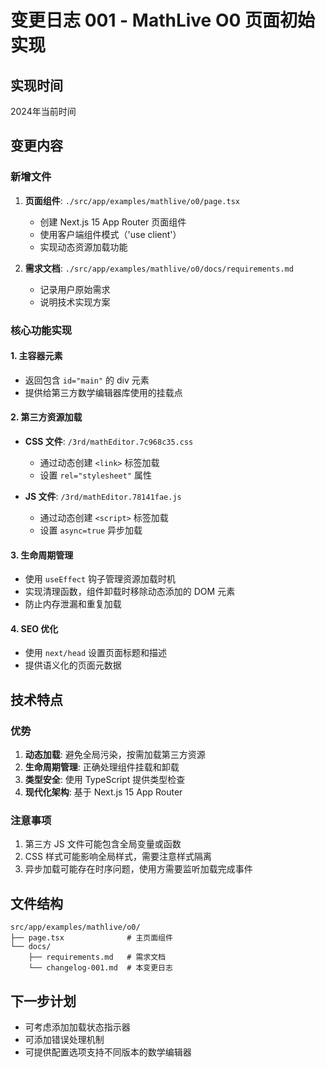 # 变更日志 001 - MathLive O0 页面初始实现

## 实现时间
2024年当前时间

## 变更内容

### 新增文件
1. **页面组件**: `./src/app/examples/mathlive/o0/page.tsx`
   - 创建 Next.js 15 App Router 页面组件
   - 使用客户端组件模式（'use client'）
   - 实现动态资源加载功能

2. **需求文档**: `./src/app/examples/mathlive/o0/docs/requirements.md`
   - 记录用户原始需求
   - 说明技术实现方案

### 核心功能实现

#### 1. 主容器元素
- 返回包含 `id="main"` 的 div 元素
- 提供给第三方数学编辑器库使用的挂载点

#### 2. 第三方资源加载
- **CSS 文件**: `/3rd/mathEditor.7c968c35.css`
  - 通过动态创建 `<link>` 标签加载
  - 设置 `rel="stylesheet"` 属性

- **JS 文件**: `/3rd/mathEditor.78141fae.js`
  - 通过动态创建 `<script>` 标签加载
  - 设置 `async=true` 异步加载

#### 3. 生命周期管理
- 使用 `useEffect` 钩子管理资源加载时机
- 实现清理函数，组件卸载时移除动态添加的 DOM 元素
- 防止内存泄漏和重复加载

#### 4. SEO 优化
- 使用 `next/head` 设置页面标题和描述
- 提供语义化的页面元数据

## 技术特点

### 优势
1. **动态加载**: 避免全局污染，按需加载第三方资源
2. **生命周期管理**: 正确处理组件挂载和卸载
3. **类型安全**: 使用 TypeScript 提供类型检查
4. **现代化架构**: 基于 Next.js 15 App Router

### 注意事项
1. 第三方 JS 文件可能包含全局变量或函数
2. CSS 样式可能影响全局样式，需要注意样式隔离
3. 异步加载可能存在时序问题，使用方需要监听加载完成事件

## 文件结构
```
src/app/examples/mathlive/o0/
├── page.tsx              # 主页面组件
└── docs/
    ├── requirements.md   # 需求文档
    └── changelog-001.md  # 本变更日志
```

## 下一步计划
- 可考虑添加加载状态指示器
- 可添加错误处理机制
- 可提供配置选项支持不同版本的数学编辑器